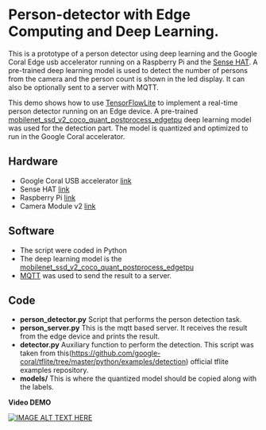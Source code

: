 # Person-detector with Edge Computing and Deep Learning.

This is a prototype of a person detector using deep learning and the Google Coral Edge usb accelerator running on a Raspberry Pi and the [Sense HAT](https://www.raspberrypi.org/products/sense-hat/?resellerType=home). A pre-trained deep learning model is used to detect the number of persons from the camera and the person count is shown in the led display. It can also be optionally sent to a server with MQTT.

This demo shows how to use [TensorFlowLite](https://www.tensorflow.org/lite) to implement a real-time person detector running on an Edge device. A pre-trained [mobilenet_ssd_v2_coco_quant_postprocess_edgetpu](https://github.com/google-coral/edgetpu/raw/master/test_data/) deep learning model was used for the detection part. The model is quantized and optimized to run in the Google Coral accelerator.

## Hardware

- Google Coral USB accelerator [link](https://coral.ai/products/accelerator)
- Sense HAT [link](https://www.raspberrypi.org/products/sense-hat/?resellerType=home)
- Raspberry Pi [link](https://www.raspberrypi.org/)
- Camera Module v2 [link](https://www.raspberrypi.org/products/camera-module-v2/?resellerType=home)


## Software

- The script were coded in Python
- The deep learning model is the [mobilenet_ssd_v2_coco_quant_postprocess_edgetpu](https://github.com/google-coral/edgetpu/raw/master/test_data/)
- [MQTT](https://mqtt.org/) was used to send the result to a server.

## Code

- **person_detector.py** Script that performs the person detection task.
- **person_server.py** This is the mqtt based server. It receives the result from the edge device and prints the result.
- **detector.py** Auxiliary function to perform the detection. This script was taken from this(https://github.com/google-coral/tflite/tree/master/python/examples/detection) official tflite examples repository.
- **models/** This is where the quantized model should be copied along with the labels.


**Video DEMO**

[![IMAGE ALT TEXT HERE](https://img.youtube.com/vi/PpFgAK_Yq1M/0.jpg)](https://www.youtube.com/watch?v=PpFgAK_Yq1M)

